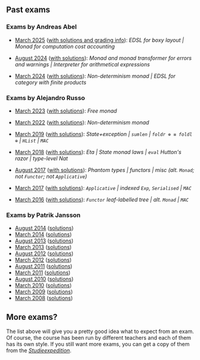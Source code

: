 ## Past exams

### Exams by Andreas Abel

* [March 2025](./assets/exams/2025-03.pdf)
  ([with solutions and grading info](./assets/exams/2025-03-solved.pdf)):
  _EDSL for boxy layout | Monad for computation cost accounting_

* [August 2024](./assets/exams/2024-08.pdf)
  ([with solutions](./assets/exams/2024-08-solved.pdf)):
  _Monad and monad transformer for errors and warnings | Interpreter for arithmetical expressions_

* [March 2024](./assets/exams/2024-03.pdf)
  ([with solutions](./assets/exams/2024-03-solved.pdf)):
  _Non-determinism monad | EDSL for category with finite products_

### Exams by Alejandro Russo

* [March 2023](./assets/exams/2023-03.pdf)
  ([with solutions](./assets/exams/2023-03-solved.pdf)):
  _Free monad_

* [March 2022](./assets/exams/2022-03.pdf)
  ([with solutions](./assets/exams/2022-03-solved.pdf)):
  _Non-determinism monad_

* [March 2019](./assets/exams/2019-03.pdf)
  ([with solutions](./assets/exams/2019-03-solved.pdf)):
  _State+exception | `sumlen` | `foldr ⊕ ≡ foldl ⊕` | `HList` | `MAC`_

* [March 2018](./assets/exams/2018-03.pdf)
  ([with solutions](./assets/exams/2018-03-solved.pdf)):
  _Eta | State monad laws | `eval` Hutton's razor | type-level Nat_

* [August 2017](./assets/exams/2017-08.pdf)
  ([with solutions](./assets/exams/2017-08-solved.pdf)):
  _Phantom types | functors | misc (alt. `Monad`; not `Functor`; not `Applicative`)_

* [March 2017](./assets/exams/2017-03.pdf)
  ([with solutions](./assets/exams/2017-03-solved.pdf)):
  _`Applicative` | indexed `Exp`, `Serialised` | `MAC`_

* [March 2016](./assets/exams/2016-03.pdf)
  ([with solutions](./assets/exams/2016-03-solved.pdf)):
  _`Functor` leaf-labelled tree | alt. `Monad` | `MAC`_

### Exams by Patrik Jansson

* [August 2014](./assets/exams/2014-08/2014-08.pdf)
  ([solutions](./assets/exams/2014-08/))
* [March 2014](./assets/exams/2014-03/2014-03.pdf)
  ([solutions](./assets/exams/2014-03/))
* [August 2013](./assets/exams/2013-08/2013-08.pdf)
  ([solutions](./assets/exams/2013-08/))
* [March 2013](./assets/exams/2013-03/2013-03.pdf)
  ([solutions](./assets/exams/2013-03/))
* [August 2012](./assets/exams/2012-08/2012-08.pdf)
  ([solutions](./assets/exams/2012-08/))
* [March 2012](./assets/exams/2012-03/2012-03.pdf)
  ([solutions](./assets/exams/2012-03/))
* [August 2011](./assets/exams/2011-08/2011-08.pdf)
  ([solutions](./assets/exams/2011-08/))
* [March 2011](./assets/exams/2011-03/2011-03.pdf)
  ([solutions](./assets/exams/2011-03/))
* [August 2010](./assets/exams/2010-08/2010-08.pdf)
  ([solutions](./assets/exams/2010-08/))
* [March 2010](./assets/exams/2010-03/2010-03.pdf)
  ([solutions](./assets/exams/2010-03/))
* [March 2009](./assets/exams/2009-03/2009-03.pdf)
  ([solutions](./assets/exams/2009-03/))
* [March 2008](./assets/exams/2008-08/2008-08.pdf)
  ([solutions](./assets/exams/2008-08/))

## More exams?

The list above will give you a pretty good idea what to expect from an exam. Of
course, the course has been run by different teachers and each of them has its
own style. If you still want more exams, you can get a copy of them from the
[*Studieexpedition*](https://cse.gu.se/english/student/student-office).

